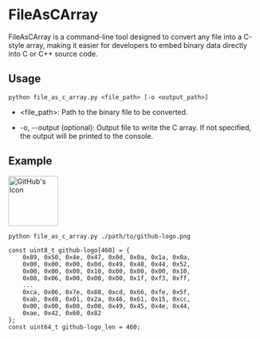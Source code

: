 # FileAsCArray

FileAsCArray is a command-line tool designed to convert any file into a
C-style array, making it easier for developers to embed binary data directly into C or C++ source code.

## Usage

```
python file_as_c_array.py <file_path> [-o <output_path>]
```

* <file_path>: Path to the binary file to be converted.
  

* -o, --output (optional): Output file to write the C array. If not specified, the output will be printed to the console.

## Example
<img src="https://github.githubassets.com/assets/GitHub-Mark-ea2971cee799.png" alt="GitHub's Icon" width="100"/>

```
python file_as_c_array.py ./path/to/github-logo.png
```
```
const uint8_t github-logo[460] = {
    0x89, 0x50, 0x4e, 0x47, 0x0d, 0x0a, 0x1a, 0x0a,
    0x00, 0x00, 0x00, 0x0d, 0x49, 0x48, 0x44, 0x52,
    0x00, 0x00, 0x00, 0x10, 0x00, 0x00, 0x00, 0x10,
    0x08, 0x06, 0x00, 0x00, 0x00, 0x1f, 0xf3, 0xff,
    ...
    0xca, 0x06, 0x7e, 0x88, 0xcd, 0x66, 0xfe, 0x5f,
    0xab, 0xd8, 0x01, 0x2a, 0x46, 0x61, 0x15, 0xcc,
    0x00, 0x00, 0x00, 0x00, 0x49, 0x45, 0x4e, 0x44,
    0xae, 0x42, 0x60, 0x82
};
const uint64_t github-logo_len = 460;
```
